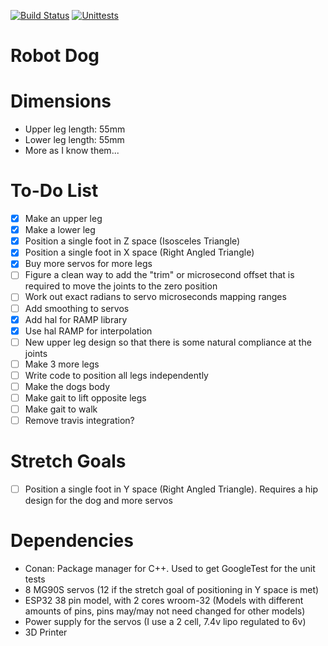 [![Build Status](https://app.travis-ci.com/av4625/robot_dog.svg?branch=master)](https://app.travis-ci.com/av4625/robot_dog)
[![Unittests](https://github.com/av4625/robot_dog/actions/workflows/unittests.yml/badge.svg)](https://github.com/av4625/robot_dog/actions/workflows/unittests.yml)

# Robot Dog

# Dimensions
* Upper leg length: 55mm
* Lower leg length: 55mm
* More as I know them...

# To-Do List
- [x] Make an upper leg
- [x] Make a lower leg
- [x] Position a single foot in Z space (Isosceles Triangle)
- [x] Position a single foot in X space (Right Angled Triangle)
- [x] Buy more servos for more legs
- [ ] Figure a clean way to add the "trim" or microsecond offset that is
required to move the joints to the zero position
- [ ] Work out exact radians to servo microseconds mapping ranges
- [ ] Add smoothing to servos
- [x] Add hal for RAMP library
- [x] Use hal RAMP for interpolation
- [ ] New upper leg design so that there is some natural compliance at the
joints
- [ ] Make 3 more legs
- [ ] Write code to position all legs independently
- [ ] Make the dogs body
- [ ] Make gait to lift opposite legs
- [ ] Make gait to walk
- [ ] Remove travis integration?

# Stretch Goals
- [ ] Position a single foot in Y space (Right Angled Triangle). Requires a hip
design for the dog and more servos

# Dependencies
* Conan: Package manager for C++. Used to get GoogleTest for the unit tests
* 8 MG90S servos (12 if the stretch goal of positioning in Y space is met)
* ESP32 38 pin model, with 2 cores wroom-32 (Models with different amounts of
pins, pins may/may not need changed
for other models)
* Power supply for the servos (I use a 2 cell, 7.4v lipo regulated to 6v)
* 3D Printer
